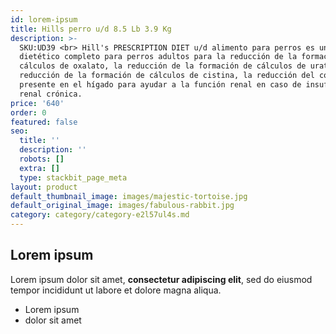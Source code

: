 ```yaml
---
id: lorem-ipsum
title: Hills perro u/d 8.5 Lb 3.9 Kg
description: >-
  SKU:UD39 <br> Hill's PRESCRIPTION DIET u/d alimento para perros es un alimento
  dietético completo para perros adultos para la reducción de la formación de
  cálculos de oxalato, la reducción de la formación de cálculos de urato, la
  reducción de la formación de cálculos de cistina, la reducción del cobre
  presente en el hígado para ayudar a la función renal en caso de insuficiencia
  renal crónica. 
price: '640'
order: 0
featured: false
seo:
  title: ''
  description: ''
  robots: []
  extra: []
  type: stackbit_page_meta
layout: product
default_thumbnail_image: images/majestic-tortoise.jpg
default_original_image: images/fabulous-rabbit.jpg
category: category/category-e2l57ul4s.md
---
```

## Lorem ipsum

Lorem ipsum dolor sit amet, **consectetur adipiscing elit**, sed do eiusmod tempor incididunt ut labore et dolore magna aliqua.

- Lorem ipsum
- dolor sit amet